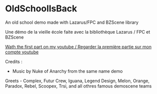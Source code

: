 # OldSchoolIsBack
An old school demo made with Lazarus/FPC and BZScene library

Une démo de la vieille école faite avec la bibliothèque Lazarus / FPC et BZScene


[Wath the first part on my youtube / Regarder la première partie sur mon compte youtube](www.youtube.com/watch?v=E_LL4nG775)


Credits :
  - Music by Nuke of Anarchy from the same name demo
  
  Greets
    - Complex, Futur Crew, Iguana, Legend Design, Melon, Orange, Paradox, Rebel, Scoopex, Trsi, and all othres famous demoscene teams
